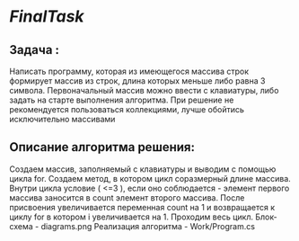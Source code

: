 # ***FinalTask***
## Задача :
Написать программу, которая из имеющегося массива строк формирует массив из строк, длина которых меньше либо равна 3 символа. Первоначальный массив можно ввести с клавиатуры, либо задать на старте выполнения алгоритма. При решение не рекомендуется пользоваться коллекциями, лучше обойтись исключительно массивами
## Описание алгоритма решения:
Создаем массив, заполняемый с клавиатуры и выводим с помощью цикла for. Создаем метод, в котором цикл соразмерный длине массива. Внутри цикла условие ( <=3 ), если оно соблюдается -  элемент первого массива заносится в count элемент второго массива. После присвоения увеличивается переменная count на 1 и возвращается к циклу for в котором i увеличивается на 1. Проходим весь цикл.
Блок-схема - diagrams.png
Реализация алгоритма - Work/Program.cs
